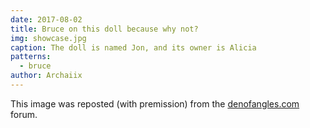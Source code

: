 ```yaml
---
date: 2017-08-02
title: Bruce on this doll because why not?
img: showcase.jpg
caption: The doll is named Jon, and its owner is Alicia
patterns:
  - bruce
author: Archaiix
---
```


This image was reposted (with premission) from the [denofangles.com](https://denofangels.com/posts/12259581/) forum.
